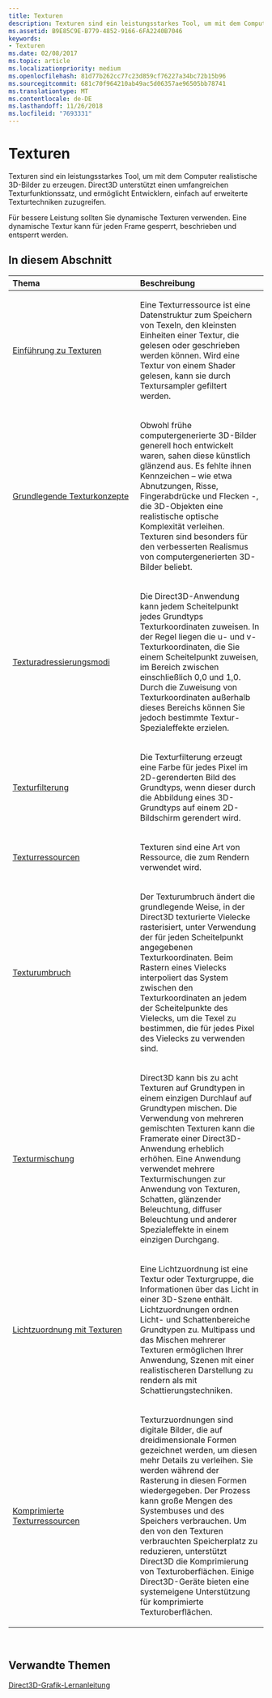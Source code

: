 ```yaml
---
title: Texturen
description: Texturen sind ein leistungsstarkes Tool, um mit dem Computer realistische 3D-Bilder zu erzeugen. Direct3D unterstützt einen umfangreichen Texturfunktionssatz, und ermöglicht Entwicklern, einfach auf erweiterte Texturtechniken zuzugreifen.
ms.assetid: B9E85C9E-B779-4852-9166-6FA2240B7046
keywords:
- Texturen
ms.date: 02/08/2017
ms.topic: article
ms.localizationpriority: medium
ms.openlocfilehash: 81d77b262cc77c23d859cf76227a34bc72b15b96
ms.sourcegitcommit: 681c70f964210ab49ac5d06357ae96505bb78741
ms.translationtype: MT
ms.contentlocale: de-DE
ms.lasthandoff: 11/26/2018
ms.locfileid: "7693331"
---
```

# <a name="textures"></a>Texturen


Texturen sind ein leistungsstarkes Tool, um mit dem Computer realistische 3D-Bilder zu erzeugen. Direct3D unterstützt einen umfangreichen Texturfunktionssatz, und ermöglicht Entwicklern, einfach auf erweiterte Texturtechniken zuzugreifen.

Für bessere Leistung sollten Sie dynamische Texturen verwenden. Eine dynamische Textur kann für jeden Frame gesperrt, beschrieben und entsperrt werden.

## <a name="span-idin-this-sectionspanin-this-section"></a><span id="in-this-section"></span>In diesem Abschnitt


<table>
<colgroup>
<col width="50%" />
<col width="50%" />
</colgroup>
<thead>
<tr class="header">
<th align="left">Thema</th>
<th align="left">Beschreibung</th>
</tr>
</thead>
<tbody>
<tr class="odd">
<td align="left"><p><a href="introduction-to-textures.md">Einführung zu Texturen</a></p></td>
<td align="left"><p>Eine Texturressource ist eine Datenstruktur zum Speichern von Texeln, den kleinsten Einheiten einer Textur, die gelesen oder geschrieben werden können. Wird eine Textur von einem Shader gelesen, kann sie durch Textursampler gefiltert werden.</p></td>
</tr>
<tr class="even">
<td align="left"><p><a href="basic-texturing-concepts.md">Grundlegende Texturkonzepte</a></p></td>
<td align="left"><p>Obwohl frühe computergenerierte 3D-Bilder generell hoch entwickelt waren, sahen diese künstlich glänzend aus. Es fehlte ihnen Kennzeichen – wie etwa Abnutzungen, Risse, Fingerabdrücke und Flecken -, die 3D-Objekten eine realistische optische Komplexität verleihen. Texturen sind besonders für den verbesserten Realismus von computergenerierten 3D-Bilder beliebt.</p></td>
</tr>
<tr class="odd">
<td align="left"><p><a href="texture-addressing-modes.md">Texturadressierungsmodi</a></p></td>
<td align="left"><p>Die Direct3D-Anwendung kann jedem Scheitelpunkt jedes Grundtyps Texturkoordinaten zuweisen. In der Regel liegen die u- und v-Texturkoordinaten, die Sie einem Scheitelpunkt zuweisen, im Bereich zwischen einschließlich 0,0 und 1,0. Durch die Zuweisung von Texturkoordinaten außerhalb dieses Bereichs können Sie jedoch bestimmte Textur-Spezialeffekte erzielen.</p></td>
</tr>
<tr class="even">
<td align="left"><p><a href="texture-filtering.md">Texturfilterung</a></p></td>
<td align="left"><p>Die Texturfilterung erzeugt eine Farbe für jedes Pixel im 2D-gerenderten Bild des Grundtyps, wenn dieser durch die Abbildung eines 3D-Grundtyps auf einem 2D-Bildschirm gerendert wird.</p></td>
</tr>
<tr class="odd">
<td align="left"><p><a href="texture-resources.md">Texturressourcen</a></p></td>
<td align="left"><p>Texturen sind eine Art von Ressource, die zum Rendern verwendet wird.</p></td>
</tr>
<tr class="even">
<td align="left"><p><a href="texture-wrapping.md">Texturumbruch</a></p></td>
<td align="left"><p>Der Texturumbruch ändert die grundlegende Weise, in der Direct3D texturierte Vielecke rasterisiert, unter Verwendung der für jeden Scheitelpunkt angegebenen Texturkoordinaten. Beim Rastern eines Vielecks interpoliert das System zwischen den Texturkoordinaten an jedem der Scheitelpunkte des Vielecks, um die Texel zu bestimmen, die für jedes Pixel des Vielecks zu verwenden sind.</p></td>
</tr>
<tr class="odd">
<td align="left"><p><a href="texture-blending.md">Texturmischung</a></p></td>
<td align="left"><p>Direct3D kann bis zu acht Texturen auf Grundtypen in einem einzigen Durchlauf auf Grundtypen mischen. Die Verwendung von mehreren gemischten Texturen kann die Framerate einer Direct3D-Anwendung erheblich erhöhen. Eine Anwendung verwendet mehrere Texturmischungen zur Anwendung von Texturen, Schatten, glänzender Beleuchtung, diffuser Beleuchtung und anderer Spezialeffekte in einem einzigen Durchgang.</p></td>
</tr>
<tr class="even">
<td align="left"><p><a href="light-mapping-with-textures.md">Lichtzuordnung mit Texturen</a></p></td>
<td align="left"><p>Eine Lichtzuordnung ist eine Textur oder Texturgruppe, die Informationen über das Licht in einer 3D-Szene enthält. Lichtzuordnungen ordnen Licht- und Schattenbereiche Grundtypen zu. Multipass und das Mischen mehrerer Texturen ermöglichen Ihrer Anwendung, Szenen mit einer realistischeren Darstellung zu rendern als mit Schattierungstechniken.</p></td>
</tr>
<tr class="odd">
<td align="left"><p><a href="compressed-texture-resources.md">Komprimierte Texturressourcen</a></p></td>
<td align="left"><p>Texturzuordnungen sind digitale Bilder, die auf dreidimensionale Formen gezeichnet werden, um diesen mehr Details zu verleihen. Sie werden während der Rasterung in diesen Formen wiedergegeben. Der Prozess kann große Mengen des Systembuses und des Speichers verbrauchen. Um den von den Texturen verbrauchten Speicherplatz zu reduzieren, unterstützt Direct3D die Komprimierung von Texturoberflächen. Einige Direct3D-Geräte bieten eine systemeigene Unterstützung für komprimierte Texturoberflächen.</p></td>
</tr>
</tbody>
</table>

 

## <a name="span-idrelated-topicsspanrelated-topics"></a><span id="related-topics"></span>Verwandte Themen


[Direct3D-Grafik-Lernanleitung](index.md)

 

 




